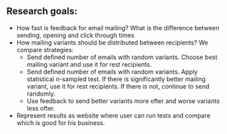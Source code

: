 <h2>
  Research goals:
</h2>
<ul>
  <li><emph>How fast is feedback for email mailing?</emph> What is the difference between sending, opening and click through times</li>
  <li>
    How mailing variants should be distributed between recipients? We compare strategies:
    <ul>
      <li>Send defined number of emails with random variants.
      Choose best mailing variant and use it for rest recipients.</li>
      <li>Send defined number of emails with random variants.
      Apply statistical n-sampled test.
      If there is significantly better mailing variant, use it for rest recipients.
      If there is not, continue to send randomly.</li>
      <li>Use feedback to send better variants more ofter and worse variants less ofter.</li>
      </ul>
    </li>
 <li>Represent results as website where user can run tests and compare which is good for his business.</li>
</ul>
